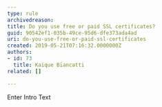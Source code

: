 ```yaml
---
type: rule
archivedreason: 
title: Do you use free or paid SSL certificates?
guid: 90542ef1-035b-49ce-95d6-dfe373ada4ad
uri: do-you-use-free-or-paid-ssl-certificates
created: 2019-05-21T07:16:32.0000000Z
authors:
- id: 73
  title: Kaique Biancatti
related: []

---
```



Enter Intro Text
<br><excerpt class='endintro'></excerpt><br>



